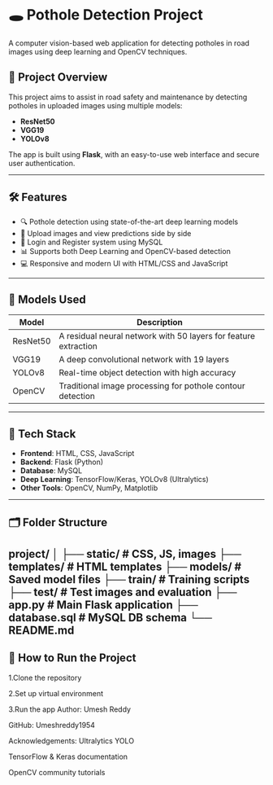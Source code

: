 # 🕳️ Pothole Detection Project

A computer vision-based web application for detecting potholes in road images using deep learning and OpenCV techniques.

## 🚀 Project Overview

This project aims to assist in road safety and maintenance by detecting potholes in uploaded images using multiple models:
- **ResNet50**
- **VGG19**
- **YOLOv8**

The app is built using **Flask**, with an easy-to-use web interface and secure user authentication.

---

## 🛠️ Features

- 🔍 Pothole detection using state-of-the-art deep learning models
- 📸 Upload images and view predictions side by side
- 🔐 Login and Register system using MySQL
- 📊 Supports both Deep Learning and OpenCV-based detection
- 💻 Responsive and modern UI with HTML/CSS and JavaScript

---

## 🧠 Models Used

| Model     | Description |
|-----------|-------------|
| ResNet50  | A residual neural network with 50 layers for feature extraction |
| VGG19     | A deep convolutional network with 19 layers |
| YOLOv8    | Real-time object detection with high accuracy |
| OpenCV    | Traditional image processing for pothole contour detection |

---

## 🔧 Tech Stack

- **Frontend**: HTML, CSS, JavaScript
- **Backend**: Flask (Python)
- **Database**: MySQL
- **Deep Learning**: TensorFlow/Keras, YOLOv8 (Ultralytics)
- **Other Tools**: OpenCV, NumPy, Matplotlib

---

## 🗂️ Folder Structure
project/
│
├── static/ # CSS, JS, images
├── templates/ # HTML templates
├── models/ # Saved model files
├── train/ # Training scripts
├── test/ # Test images and evaluation
├── app.py # Main Flask application
├── database.sql # MySQL DB schema
└── README.md
---

## 🧪 How to Run the Project

1.Clone the repository
   
2.Set up virtual environment

3.Run the app
Author:
Umesh Reddy

GitHub: Umeshreddy1954

Acknowledgements:
Ultralytics YOLO

TensorFlow & Keras documentation

OpenCV community tutorials
